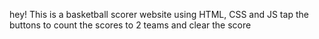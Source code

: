 hey! This is a basketball scorer website using HTML, CSS and JS
tap the buttons to count the scores to 2 teams
and clear the score
